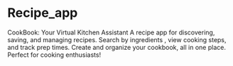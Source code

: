 # Recipe_app
CookBook: Your Virtual Kitchen Assistant A recipe app for discovering, saving, and managing recipes. Search by ingredients , view cooking steps, and track prep times. Create and organize your cookbook, all in one place. Perfect for cooking enthusiasts!
